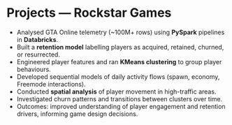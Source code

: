 # Projects — Rockstar Games

- Analysed GTA Online telemetry (~100M+ rows) using **PySpark** pipelines in **Databricks**.  
- Built a **retention model** labelling players as acquired, retained, churned, or resurrected.  
- Engineered player features and ran **KMeans clustering** to group player behaviours.  
- Developed sequential models of daily activity flows (spawn, economy, Freemode interactions).  
- Conducted **spatial analysis** of player movement in high-traffic areas.  
- Investigated churn patterns and transitions between clusters over time.  
- Outcomes: improved understanding of player engagement and retention drivers, informing game design decisions.
